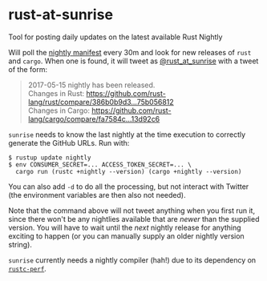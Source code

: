 # rust-at-sunrise
Tool for posting daily updates on the latest available Rust Nightly

Will poll the [nightly
manifest](https://static.rust-lang.org/dist/channel-rust-nightly.toml)
every 30m and look for new releases of `rust` and `cargo`.
When one is found, it will tweet as
[@rust_at_sunrise](https://twitter.com/rust_at_sunrise) with a tweet of
the form:

> 2017-05-15 nightly has been released.<br />
> Changes in Rust: https://github.com/rust-lang/rust/compare/386b0b9d3...75b056812<br />
> Changes in Cargo: https://github.com/rust-lang/cargo/compare/fa7584c...13d92c6

`sunrise` needs to know the last nightly at the time execution to
correctly generate the GitHub URLs. Run with:
```console
$ rustup update nightly
$ env CONSUMER_SECRET=... ACCESS_TOKEN_SECRET=... \
  cargo run (rustc +nightly --version) (cargo +nightly --version)
```

You can also add `-d` to do all the processing, but not interact with
Twitter (the environment variables are then also not needed).

Note that the command above will not tweet anything when you first run
it, since there won't be any nightlies available that are *newer* than
the supplied version. You will have to wait until the *next* nightly
release for anything exciting to happen (or you can manually supply an
older nightly version string).

`sunrise` currently needs a nightly compiler (hah!) due to its
dependency on
[`rustc-perf`](https://github.com/rust-lang-nursery/rustc-perf).
